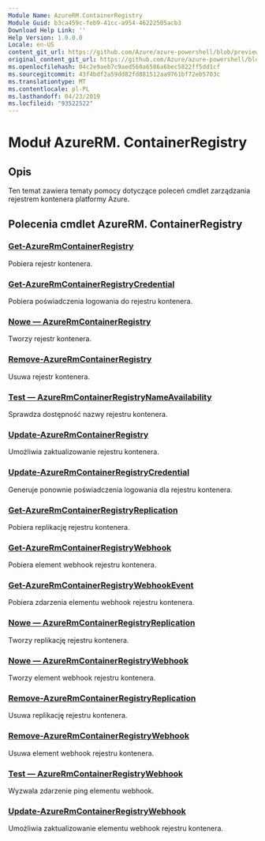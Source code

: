 ```yaml
---
Module Name: AzureRM.ContainerRegistry
Module Guid: b3ca459c-feb9-41cc-a954-46222505acb3
Download Help Link: ''
Help Version: 1.0.0.0
Locale: en-US
content_git_url: https://github.com/Azure/azure-powershell/blob/preview/src/ResourceManager/ContainerRegistry/Commands.ContainerRegistry/help/AzureRM.ContainerRegistry.md
original_content_git_url: https://github.com/Azure/azure-powershell/blob/preview/src/ResourceManager/ContainerRegistry/Commands.ContainerRegistry/help/AzureRM.ContainerRegistry.md
ms.openlocfilehash: 04c2e9aeb7c9aed560a6586a6bec5822ff5dd1cf
ms.sourcegitcommit: 43f4bdf2a59dd82fd881512aa9761bf72eb5703c
ms.translationtype: MT
ms.contentlocale: pl-PL
ms.lasthandoff: 04/23/2019
ms.locfileid: "93522522"
---
```

# Moduł AzureRM. ContainerRegistry
## Opis
Ten temat zawiera tematy pomocy dotyczące poleceń cmdlet zarządzania rejestrem kontenera platformy Azure.

## Polecenia cmdlet AzureRM. ContainerRegistry
### [Get-AzureRmContainerRegistry](Get-AzureRmContainerRegistry.md)
Pobiera rejestr kontenera.

### [Get-AzureRmContainerRegistryCredential](Get-AzureRmContainerRegistryCredential.md)
Pobiera poświadczenia logowania do rejestru kontenera.

### [Nowe — AzureRmContainerRegistry](New-AzureRmContainerRegistry.md)
Tworzy rejestr kontenera.

### [Remove-AzureRmContainerRegistry](Remove-AzureRmContainerRegistry.md)
Usuwa rejestr kontenera.

### [Test — AzureRmContainerRegistryNameAvailability](Test-AzureRmContainerRegistryNameAvailability.md)
Sprawdza dostępność nazwy rejestru kontenera.

### [Update-AzureRmContainerRegistry](Update-AzureRmContainerRegistry.md)
Umożliwia zaktualizowanie rejestru kontenera.

### [Update-AzureRmContainerRegistryCredential](Update-AzureRmContainerRegistryCredential.md)
Generuje ponownie poświadczenia logowania dla rejestru kontenera.

### [Get-AzureRmContainerRegistryReplication](Get-AzureRmContainerRegistryReplication.md)
Pobiera replikację rejestru kontenera.

### [Get-AzureRmContainerRegistryWebhook](Get-AzureRmContainerRegistryWebhook.md)
Pobiera element webhook rejestru kontenera.

### [Get-AzureRmContainerRegistryWebhookEvent](Get-AzureRmContainerRegistryWebhookEvent.md)
Pobiera zdarzenia elementu webhook rejestru kontenera.

### [Nowe — AzureRmContainerRegistryReplication](New-AzureRmContainerRegistryReplication.md)
Tworzy replikację rejestru kontenera.

### [Nowe — AzureRmContainerRegistryWebhook](New-AzureRmContainerRegistryWebhook.md)
Tworzy element webhook rejestru kontenera.

### [Remove-AzureRmContainerRegistryReplication](Remove-AzureRmContainerRegistryReplication.md)
Usuwa replikację rejestru kontenera.

### [Remove-AzureRmContainerRegistryWebhook](Remove-AzureRmContainerRegistryWebhook.md)
Usuwa element webhook rejestru kontenera.

### [Test — AzureRmContainerRegistryWebhook](Test-AzureRmContainerRegistryWebhook.md)
Wyzwala zdarzenie ping elementu webhook.

### [Update-AzureRmContainerRegistryWebhook](Update-AzureRmContainerRegistryWebhook.md)
Umożliwia zaktualizowanie elementu webhook rejestru kontenera.
